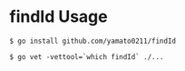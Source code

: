 # findId Usage
```
$ go install github.com/yamato0211/findId
```

```
$ go vet -vettool=`which findId` ./...
```